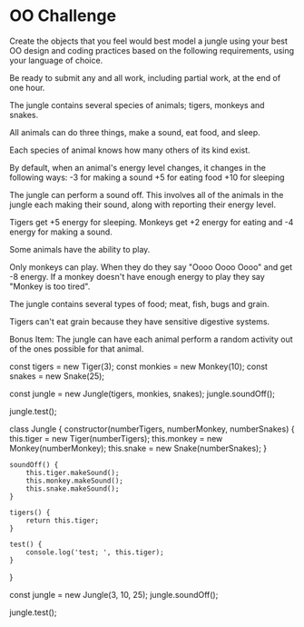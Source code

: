 # OO Challenge

Create the objects that you feel would best model a jungle using your best OO design and coding practices based on the following requirements, using your language of choice.

Be ready to submit any and all work, including partial work, at the end of one hour.

The jungle contains several species of animals; tigers, monkeys and snakes.

All animals can do three things, make a sound, eat food, and sleep.

Each species of animal knows how many others of its kind exist.

By default, when an animal's energy level changes, it changes in the following ways:
-3 for making a sound
+5 for eating food
+10 for sleeping

The jungle can perform a sound off. This involves all of the animals in the jungle each making their sound, along with reporting their energy level.

Tigers get +5 energy for sleeping.
Monkeys get +2 energy for eating and -4 energy for making a sound.

Some animals have the ability to play.

Only monkeys can play. When they do they say "Oooo Oooo Oooo" and get -8 energy. If a monkey doesn't have enough energy to play they say "Monkey is too tired".

The jungle contains several types of food; meat, fish, bugs and grain.

Tigers can't eat grain because they have sensitive digestive systems.

Bonus Item: The jungle can have each animal perform a random activity out of the ones possible for that animal.

const tigers = new Tiger(3);
const monkies = new Monkey(10);
const snakes = new Snake(25);

const jungle = new Jungle(tigers, monkies, snakes);
jungle.soundOff();

jungle.test();

class Jungle {
constructor(numberTigers, numberMonkey, numberSnakes) {
this.tiger = new Tiger(numberTigers);
this.monkey = new Monkey(numberMonkey);
this.snake = new Snake(numberSnakes);
}

    soundOff() {
    	this.tiger.makeSound();
    	this.monkey.makeSound();
    	this.snake.makeSound();
    }

    tigers() {
    	return this.tiger;
    }

    test() {
    	console.log('test; ', this.tiger);
    }

}

const jungle = new Jungle(3, 10, 25);
jungle.soundOff();

jungle.test();
